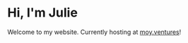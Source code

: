 # Hi, I'm Julie
Welcome to my website. Currently hosting at [moy.ventures](moy.ventures "my website")!
